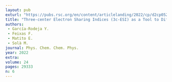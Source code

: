 ```yaml
---
layout: pub
exturl: "https://pubs.rsc.org/en/content/articlelanding/2022/cp/d2cp05221k"
title: "Three-center Electron Sharing Indices (3c-ESI) as a Tool to Differentiate among (An)agostic Interactions and Hydrogen Bonds in Transition Metal Complexes"
authors:
 - García-Rodeja Y.
 - Feixas F.
 - Matito E.
 - Solà M.
journal: Phys. Chem. Chem. Phys.
year: 2022
extra: 
volume: 24
pages: 29333
n: 6
---
```

